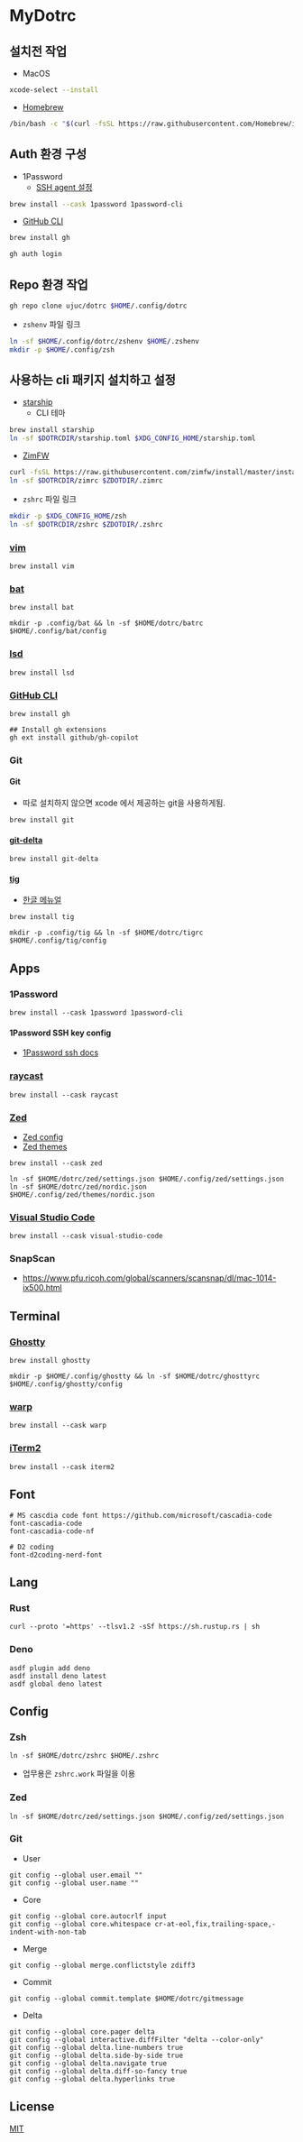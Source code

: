 # MyDotrc

## 설치전 작업

- MacOS

```sh
xcode-select --install
```

- [Homebrew](https://brew.sh/)

```sh
/bin/bash -c "$(curl -fsSL https://raw.githubusercontent.com/Homebrew/install/HEAD/install.sh)"
```

## Auth 환경 구성

- 1Password
  - [SSH agent 설정](https://developer.1password.com/docs/ssh/agent/)

```sh
brew install --cask 1password 1password-cli
```

- [GitHub CLI](https://cli.github.com/manual/)

```sh
brew install gh

gh auth login
```

## Repo 환경 작업

```sh
gh repo clone ujuc/dotrc $HOME/.config/dotrc
```

- `zshenv` 파일 링크

```sh
ln -sf $HOME/.config/dotrc/zshenv $HOME/.zshenv
mkdir -p $HOME/.config/zsh
```

## 사용하는 cli 패키지 설치하고 설정

- [starship](https://starship.rs/)
  - CLI 테마

```sh
brew install starship
ln -sf $DOTRCDIR/starship.toml $XDG_CONFIG_HOME/starship.toml
```

- [ZimFW](https://zimfw.sh/)

```sh
curl -fsSL https://raw.githubusercontent.com/zimfw/install/master/install.zsh | zsh
ln -sf $DOTRCDIR/zimrc $ZDOTDIR/.zimrc
```

- `zshrc` 파일 링크

```sh
mkdir -p $XDG_CONFIG_HOME/zsh
ln -sf $DOTRCDIR/zshrc $ZDOTDIR/.zshrc
```

### [vim](https://www.vim.org/)

```shell
brew install vim
```

### [bat](https://github.com/sharkdp/bat)

```shell
brew install bat

mkdir -p .config/bat && ln -sf $HOME/dotrc/batrc $HOME/.config/bat/config
```

### [lsd](https://github.com/lsd-rs/lsd)

```shell
brew install lsd
```

### [GitHub CLI](https://cli.github.com/)

```shell
brew install gh

## Install gh extensions
gh ext install github/gh-copilot
```

### Git

#### Git

- 따로 설치하지 않으면 xcode 에서 제공하는 git을 사용하게됨.

```shell
brew install git
```

#### [git-delta](https://github.com/dandavison/delta)

```shell
brew install git-delta
```

#### [tig](https://jonas.github.io/tig/)

- [한글 메뉴얼](https://ujuc.github.io/2016/02/10/tig-manual/)

```shell
brew install tig

mkdir -p .config/tig && ln -sf $HOME/dotrc/tigrc $HOME/.config/tig/config
```

## Apps

### 1Password

```shell
brew install --cask 1password 1password-cli
```

#### 1Password SSH key config

- [1Password ssh docs](https://developer.1password.com/docs/ssh)

### [raycast](https://www.raycast.com/)

```shell
brew install --cask raycast
```

### [Zed](https://zed.dev/)

- [Zed config](https://zed.dev/docs/configuring-zed)
- [Zed themes](https://zed-themes.com/)

```shell
brew install --cask zed

ln -sf $HOME/dotrc/zed/settings.json $HOME/.config/zed/settings.json
ln -sf $HOME/dotrc/zed/nordic.json $HOME/.config/zed/themes/nordic.json
```

### [Visual Studio Code](https://code.visualstudio.com/)

```shell
brew install --cask visual-studio-code
```

### SnapScan

- https://www.pfu.ricoh.com/global/scanners/scansnap/dl/mac-1014-ix500.html

## Terminal

### [Ghostty](https://ghostty.org)

```shell
brew install ghostty

mkdir -p $HOME/.config/ghostty && ln -sf $HOME/dotrc/ghosttyrc $HOME/.config/ghostty/config
```

### [warp](https://www.warp.dev/)

```shell
brew install --cask warp
```

### [iTerm2](https://iterm2.com/)

```shell
brew install --cask iterm2
```

## Font

```shell
# MS cascdia code font https://github.com/microsoft/cascadia-code
font-cascadia-code
font-cascadia-code-nf

# D2 coding
font-d2coding-nerd-font
```

## Lang

### Rust

```shell
curl --proto '=https' --tlsv1.2 -sSf https://sh.rustup.rs | sh
```

### Deno

```shell
asdf plugin add deno
asdf install deno latest
asdf global deno latest
```

## Config

### Zsh

```shell
ln -sf $HOME/dotrc/zshrc $HOME/.zshrc
```

- 업무용은 `zshrc.work` 파일을 이용

### Zed

```shell
ln -sf $HOME/dotrc/zed/settings.json $HOME/.config/zed/settings.json
```

### Git

- User

```shell
git config --global user.email ""
git config --global user.name ""
```

- Core

```shell
git config --global core.autocrlf input
git config --global core.whitespace cr-at-eol,fix,trailing-space,-indent-with-non-tab
```

- Merge

```shell
git config --global merge.conflictstyle zdiff3
```

- Commit

```shell
git config --global commit.template $HOME/dotrc/gitmessage
```

- Delta

```shell
git config --global core.pager delta
git config --global interactive.diffFilter "delta --color-only"
git config --global delta.line-numbers true
git config --global delta.side-by-side true
git config --global delta.navigate true
git config --global delta.diff-so-fancy true
git config --global delta.hyperlinks true
```

## License

[MIT](./LICENSE)
